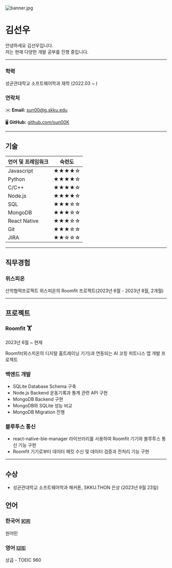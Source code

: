![banner.jpg](./assets/images/banner.png)

# 김선우

안녕하세요 김선우입니다. \
저는 현재 다양한 개발 공부를 진행 중입니다.

---

### 학력

성균관대학교 소프트웨어학과 재학 (2022.03 ~ )

### 연락처

✉️ **Email:** [sun00@g.skku.edu](mailto:sun00@g.skku.edu)

🖥️ **GitHub:** [github.com/sun00K](https://github.com/sun00K)

---

## 기술

| 언어 및 프레임워크 | 숙련도 |
| ------------------ | ------ |
| Javascript         | ★★★★☆  |
| Python             | ★★★★☆  |
| C/C++              | ★★★★☆  |
| Node.js            | ★★★★☆  |
| SQL                | ★★★☆☆  |
| MongoDB            | ★★★☆☆  |
| React Native       | ★★★☆☆  |
| Git                | ★★★☆☆  |
| JIRA               | ★★☆☆☆  |

---

## 직무경험

### 위스피온

산학협력프로젝트 위스피온의 Roomfit 프로젝트(2023년 6월 - 2023년 8월, 2개월)

---

## 프로젝트

### Roomfit 🏋️

2023년 6월 ~ 현재

Roomfit(위스피온의 디지털 홈트레이닝 기기)과 연동되는 AI 코칭 피트니스 앱 개발 프로젝트

### 백엔드 개발

- SQLite Database Schema 구축
- Node.js Backend 운동기록과 통계 관련 API 구현
- MongoDB Backend 구현
- MongoDB와 SQLite 성능 비교
- MongoDB Migration 진행

### 블루투스 통신

- react-native-ble-manager 라이브러리를 사용하여 Roomfit 기기와 블루투스 통신 기능 구현
- Roomfit 기기로부터 데이터 패킷 수신 및 데이터 검증과 전처리 기능 구현

---

## 수상

- 성균관대학교 소프트웨어학과 해커톤, SKKU.THON 은상 (2023년 9월 23일)

## 언어

### 한국어 🇰🇷

원어민

### 영어 🇺🇸

상급 - TOEIC 960

